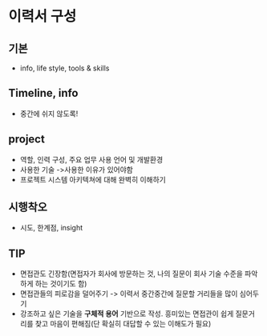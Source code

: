 # 이력서 구성
## 기본
* info, life style, tools & skills
## Timeline, info
* 중간에 쉬지 않도록!
## project
* 역할, 인력 구성, 주요 업무 사용 언어 및 개발환경
* 사용한 기술 ->사용한 이유가 있어야함
* 프로젝트 시스템 아키텍쳐에 대해 완벽히 이해하기
## 시행착오
* 시도, 한계점, insight

## TIP
* 면접관도 긴장함(면접자가 회사에 방문하는 것, 나의 질문이 회사 기술 수준을 파악하게 하는 것이기도 함)
* 면접관들의 피로감을 덜어주기 -> 이력서 중간중간에 질문할 거리들을 많이 심어두기
* 강조하고 싶은 기술을 **구체적 용어** 기반으로 작성. 흥미있는 면접관이 쉽게 질문거리를 찾고 마음이 편해짐(단 확실히 대답할 수 있는 이해도가 필요)